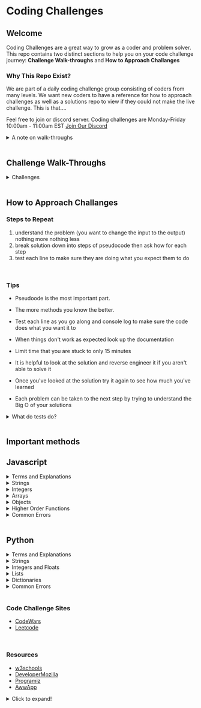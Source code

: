 # Coding Challenges

## Welcome
Coding Challenges are a great way to grow as a coder and problem solver. This repo contains two distinct sections to help you on your code challenge journey: **Challenge Walk-throughs** and **How to Approach Challanges** 


### Why This Repo Exist?

We are part of a daily coding challenge group consisting of coders from many levels. We want new coders to have a reference for how to approach challenges as well as a solutions repo to view if they could not make the live challenge. This is that....

Feel free to join or discord server. Coding challenges are Monday-Friday 10:00am - 11:00am EST
[Join Our Discord](https://discord.gg/qj4Tydm9)

<details>
<summary>A note on walk-throughs</summary>
<br>
Walk-throughs are debrief of how we thought about and tackled the problem as well as notes on bigO notation and optimization options. These solutions are what we can generate in a limited amount of time. They are most often not the most efficient possible solution. Those solutions can be found on the respective code challenge providers sight or you can add them and a summary to this repo! 
</details>
<br>


## Challenge Walk-Throughs


<details>
<summary>Challenges</summary>
<br>
<ul>
  <li>
  <details>
  <summary>Code Wars</summary>
  <br>
  <ul>
    <li>
      <details>
      <summary>8kyu</summary>
      <br>
      None
      </details>
    </li>
    <li>
      <details>
      <summary>7kyu</summary>
   

  - [Catergorize New Members](https://github.com/code-finesse/coding-challenges/blob/main/completed_challenges/code_wars/7kyu/categorize_new_member/categorize_new_member.md)

  - [Array Element Parity](https://github.com/code-finesse/coding-challenges/blob/main/completed_challenges/code_wars/7kyu/array_element_party/array_element_parity.md)


      </details>
    </li>
    <li>
      <details>
      <summary>6kyu</summary>
      <br>
      None
      </details>
    </li>
    <li>
      <details>
      <summary>5kyu</summary>
      <br>
      None
      </details>
    </li>
    <li>
      <details>
      <summary>4kyu</summary>
      <br>
      None
      </details>
    </li>
  </ul>

  </details>
  </li>
</ul>

</details>
</br>


## How to Approach Challanges

### Steps to Repeat
1. understand the problem (you want to change the input to the output) nothing more nothing less
2. break solution down into steps of pseudocode then ask how for each step
3. test each line to make sure they are doing what you expect them to do
</br> 

### Tips

* Pseudoode is the most important part.

* The more methods you know the better.

* Test each line as you go along and console log to make sure the code does what you want it to

* When things don't work as expected look up the documentation

* Limit time that you are stuck to only 15 minutes

* It is helpful to look at the solution and reverse engineer it if you aren't able to solve it

* Once you've looked at the solution try it again to see how much you've learned

* Each problem can be taken to the next step by trying to understand the Big O of your solutions

<details>
  <summary>What do tests do?</summary>
  
  ## Heading
  1. A numbered
  2. list
     * With some
     * Sub bullets
</details>
</br>

## Important methods

## Javascript

<details>
  <summary>Terms and Explanations</summary>
  
  ## Heading
  1. A numbered
  2. list
     * With some
     * Sub bullets
</details>

<details>
  <summary>Strings</summary>
  
  <!-- ## Strings -->
  1. .split('')
    * splits strings on whatever is passed into the parenthesis
    ```javascript
    const str = 'The quick brown fox jumps over the lazy dog.';

    const words = str.split(' ');
    console.log(words);
     Array ["The", "quick", "brown", "fox", "jumps", "over", "the", "lazy", "dog."]
    ```
</details>

<details>
  <summary>Integers</summary>
  
  ## Heading
  1. A numbered
  2. list
     * With some
     * Sub bullets
</details>

<details>
  <summary>Arrays</summary>
  
  1. .sort()
    * sorts arrays by values inside
    * numbers need a helper function because they are sorted as strings
      
    ```javascript
    let fruits = ["Banana", "Orange", "Apple", "Mango"];
    // Apple, Banana, Mango, Orange

    let points = [40, 100, 1, 5, 25, 10];
    points.sort(function(a, b){return a - b});
    // 1,5,10,25,40,100
    ```
</details>

<details>
  <summary>Objects</summary>
  
  ## Heading
  1. A numbered
  2. list
     * With some
     * Sub bullets
</details>

<details>
  <summary>Higher Order Functions</summary>
  
  ## Heading
  1. A numbered
  2. list
     * With some
     * Sub bullets
</details>

<details>
  <summary>Common Errors</summary>
  
  ## Heading
  1. A numbered
  2. list
     * With some
     * Sub bullets
</details>
</br>

## Python

<details>
  <summary>Terms and Explanations</summary>
  
  ## Heading
  1. A numbered
  2. list
     * With some
     * Sub bullets
</details>

<details>
  <summary>Strings</summary>
  
  <!-- ## Strings -->
  1. .split('')
    * splits strings on whatever is passed into the parenthesis
    ```python
    text= 'Love thy neighbor'

    # splits at space
    print(text.split())
    ['Love', 'thy', 'neighbor']
    ```
</details>

<details>
  <summary>Integers and Floats</summary>
  
  ## Heading
  1. A numbered
  2. list
     * With some
     * Sub bullets
</details>

<details>
  <summary>Lists</summary>
  
  ## Heading
  1. A numbered
  2. list
     * With some
     * Sub bullets
</details>

<details>
  <summary>Dictionaries</summary>
  
  ## Heading
  1. A numbered
  2. list
     * With some
     * Sub bullets
</details>

<details>
  <summary>Common Errors</summary>
  
  ## Heading
  1. A numbered
  2. list
     * With some
     * Sub bullets
</details>
</br>

### Code Challenge Sites

* [CodeWars][1]
* [Leetcode][2]

[1]: https://www.codewars.com/
[2]: https://leetcode.com/
</br>

### Resources

* [w3schools][3]
* [DeveloperMozilla][4]
* [Programiz][5]
* [AwwApp][6]

[3]: https://www.w3schools.com/
[4]: https://developer.mozilla.org/en-US/
[5]: https://www.programiz.com/
[6]: https://awwapp.com/#

<details>
  <summary>Click to expand!</summary>
  
  ## Heading
  1. A numbered
  2. list
     * With some
     * Sub bullets
</details>
